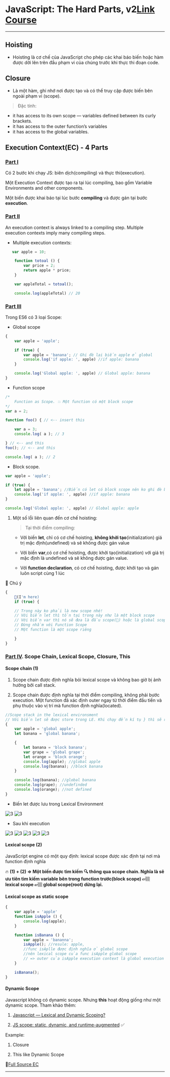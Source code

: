 # JavaScript: The Hard Parts, v2[Link Course](https://frontendmasters.com/courses/javascript-hard-parts-v2/)

* * *

## Hoisting

- Hoisting là cơ chế của JavaScript cho phép các khai báo biến hoặc hàm được dời lên trên đầu phạm vi của chúng trước khi thực thi đoạn code.

## Closure

- Là một hàm, ghi nhớ nơi được tạo và có thể truy cập được biến bên ngoài phạm vi (scope).

>Đặc tính:

- it has access to its own scope — variables defined between its curly brackets.
- it has access to the outer function’s variables
- it has access to the global variables.

## Execution Context(EC) - 4 Parts

### [Part I](https://cabulous.medium.com/javascript-execution-context-part-1-from-compiling-to-execution-84c11c0660f5)

Có 2 bước khi chạy JS: biên dịch(compiling) và thực thi(execution).

Một Execution Context được tạo ra tại lúc compiling, bao gồm Variable Environments and other components.

Một biến được khai báo tại lúc bước **compiling** và được gán tại bước **execution**.

### [Part II](https://cabulous.medium.com/javascript-execution-context-part-2-call-stack-and-multiple-execution-contexts-dbe428a94190)

An execution context is always linked to a compiling step. Multiple execution contexts imply many compiling steps.

- Multiple execution contexts:

```js
   var apple = 10;

    function totoal () {
        var price = 2;
        return apple * price;
    }

    var appleTotal = totoal();

    console.log(appleTotal) // 20
```

### [Part III](https://cabulous.medium.com/javascript-execution-context-lexical-environment-and-block-scope-part-3-fc2551c92ce0)

Trong ES6 có 3 loại Scope:

- Global scope

```js
{
    var apple = 'apple';

    if (true) {
        var apple = 'banana'; // Ghi đè lại biến apple ở global
        console.log('if apple: ', apple) //if apple: banana
    }

    console.log('Global apple: ', apple) // Global apple: banana
}
```

- Function scope

```js
/*
    Function as Scope. 💥 Một function có một block scope
*/
var a = 2;

function foo() { // <-- insert this

    var a = 3;
    console.log( a ); // 3

} // <-- and this
foo(); // <-- and this

console.log( a ); // 2
```

- Block scope.

```js
var apple = 'apple';

if (true) {
    let apple = 'banana'; //Biến có let có block scope nên ko ghi đè biến apple ở global
    console.log('if apple: ', apple) //if apple: banana
}

console.log('Global apple: ', apple) // Global apple: apple

```

1. Một số lỗi liên quan đến cơ chế hoisting:
    > Tại thời điểm compiling:
    - Với biến **let**, chỉ có cơ chế hoisting,  **không khởi tạo**(initialization) giá trị mặc định(undefined) và sẽ không được gán value

    - Với biến **var**,có cơ chế hoisting, được khởi tạo(initialization) với giá trị mặc định là undefined và sẽ không được gán value.

    - Với **function declaration**, có cơ chế hoisting, được khởi tạo và gán luôn script cùng 1 lúc

📌 Chú ý

```js
{
    🚩(I'm here)
    if (true) {

    // Trong này ko phải là new scope nhé!
    // Với biến let thì tồn tại trong này như là một block scope
    // Với biến var thì nó sẽ đưa là đầu scope(🚩) hoặc là global scope
    // Đừng nhầm với Function Scope
    // Một function là một scope riêng

    }
}
```

### [Part IV](https://cabulous.medium.com/javascript-execution-context-scope-chain-closure-and-this-part-4-961acd9689c9). Scope Chain, Lexical Scope, Closure, This

#### Scope chain (1)

1. Scope chain được định nghĩa bỏi lexical scope và không bao giờ bị ảnh hưởng bởi call stack.

1. Scope chain được định nghĩa tại thời điểm compiling, không phải bước execution. Một function đã xác định outer ngay từ thời điểm đầu tiền và phụ thuộc vào vị trí mà function định nghĩa(located).

```js
//Scope stack in the lexical environsment
// Với biến let sẽ được store trong LE. Khi chạy đến kí tụ } thì sẽ remove ra khỏi LE
{
    var apple = 'global apple';
    let banana = 'global banana';

    {
        let banana = 'block banana';
        var grape = 'global grape';
        let orange = 'block orange';
        console.log(apple); //global apple
        console.log(banana); //block banana
    }

    console.log(banana); //global banana
    console.log(grape); //undefinded
    console.log(orange); //not defined
}

```

- Biến let được lưu trong Lexical Environment

![3](ExecutionContext/images/3.png)
![3](ExecutionContext/images/5.png)

- Sau khi execution

![3](ExecutionContext/images/7.png)
![3](ExecutionContext/images/8.png)
![3](ExecutionContext/images/9.png)
![3](ExecutionContext/images/10.png)
![3](ExecutionContext/images/11.png)

#### Lexical scope (2)

JavaScript engine có một quy định: lexical scope được xác định tại nơi mà function định nghĩa

🔥 **(1) + (2) => Một biến được tìm kiếm 🔍 thông qua scope chain. Nghĩa là sẽ ưu tiên tìm kiếm variable bên trong function trước(block scope) 👉🏼 lexical scope 👉🏼 global scope(root) dừng lại.**

#### Lexical scope as static scope

```js
{
    var apple = 'apple'
    function isApple () {
        console.log(apple);
    }

    function isBanana () {
        var apple = 'bananna';
        isApple(); //resule: apple,
        //func isAplle được định nghĩa ở global scope
        //nên lexical scope của func isApple global scope
        // => outer của isApple execution context là global execution context
    }

    isBanana();
}
```

#### Dynamic Scope

Javascript không có dynamic scope. Nhưng **this** hoạt động giống như một dynamic scope. Tham khảo thêm:

1. [Javascript — Lexical and Dynamic Scoping?](https://medium.com/@osmanakar_65575/javascript-lexical-and-dynamic-scoping-72c17e4476dd)

1. [JS scope: static, dynamic, and runtime-augmented](https://codeburst.io/js-scope-static-dynamic-and-runtime-augmented-5abfee6223fe) ✅

Example:

1. Closure

1. This like Dynamic Scope

📝[Full Source EC](ExecutionContext/ExecutionContext.js)

* * *

